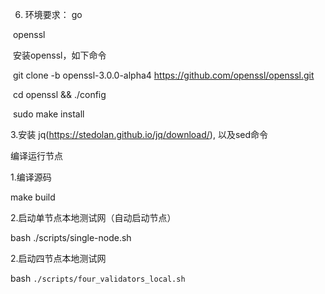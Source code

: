 6. 环境要求：
go

​       openssl



​	安装openssl，如下命令

​     git clone -b openssl-3.0.0-alpha4 https://github.com/openssl/openssl.git

​      cd openssl && ./config



​      sudo make install



3.安装 jq(https://stedolan.github.io/jq/download/), 以及sed命令



编译运行节点



1.编译源码



make build



2.启动单节点本地测试网（自动启动节点）



bash ./scripts/single-node.sh



2.启动四节点本地测试网


bash `./scripts/four_validators_local.sh`
